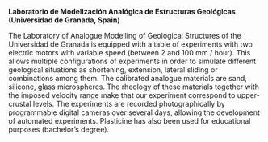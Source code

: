 **Laboratorio de Modelización Analógica de Estructuras Geológicas
(Universidad de Granada, Spain)**

The Laboratory of Analogue Modelling of Geological Structures of the
Universidad de Granada is equipped with a table of experiments with two
electric motors with variable speed (between 2 and 100 mm / hour). This
allows multiple configurations of experiments in order to simulate
different geological situations as shortening, extension, lateral
sliding or combinations among them. The calibrated analogue materials
are sand, silicone, glass microspheres. The rheology of these materials
together with the imposed velocity range make that our experiment
correspond to upper-crustal levels. The experiments are recorded
photographically by programmable digital cameras over several days,
allowing the development of automated experiments. Plasticine has also
been used for educational purposes (bachelor’s degree).
